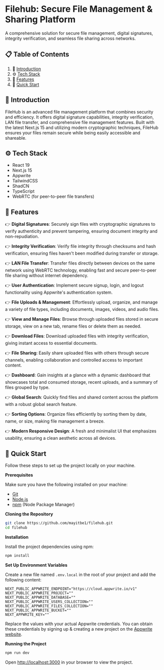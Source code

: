 <div>
 

<h1> Filehub: Secure File Management & Sharing Platform</h1>

   <div>
     A comprehensive solution for secure file management, digital signatures, integrity verification, and seamless file sharing across networks.
    </div>
</div>

## 📋 <a name="table">Table of Contents</a>

1. 🤖 [Introduction](#introduction)
2. ⚙️ [Tech Stack](#tech-stack)
3. 🔋 [Features](#features)
4. 🤸 [Quick Start](#quick-start)


## <a name="introduction">🤖 Introduction</a>

FileHub is an advanced file management platform that combines security and efficiency. It offers digital signature capabilities, integrity verification, LAN file transfer, and comprehensive file management features. Built with the latest Next.js 15 and utilizing modern cryptographic techniques, FileHub ensures your files remain secure while being easily accessible and shareable.



## <a name="tech-stack">⚙️ Tech Stack</a>

- React 19
- Next.js 15
- Appwrite
- TailwindCSS
- ShadCN
- TypeScript
- WebRTC (for peer-to-peer file transfers)


## <a name="features">🔋 Features</a>

👉 **Digital Signatures**: Securely sign files with cryptographic signatures to verify authenticity and prevent tampering, ensuring document integrity and non-repudiation.

👉 **Integrity Verification**: Verify file integrity through checksums and hash verification, ensuring files haven't been modified during transfer or storage.

👉 **LAN File Transfer**: Transfer files directly between devices on the same network using WebRTC technology, enabling fast and secure peer-to-peer file sharing without internet dependency.

👉 **User Authentication**: Implement secure signup, login, and logout functionality using Appwrite's authentication system.

👉 **File Uploads & Management**: Effortlessly upload, organize, and manage a variety of file types, including documents, images, videos, and audio files.

👉 **View and Manage Files**: Browse through uploaded files stored in secure storage, view on a new tab, rename files or delete them as needed.

👉 **Download Files**: Download uploaded files with integrity verification, giving instant access to essential documents.

👉 **File Sharing**: Easily share uploaded files with others through secure channels, enabling collaboration and controlled access to important content.

👉 **Dashboard**: Gain insights at a glance with a dynamic dashboard that showcases total and consumed storage, recent uploads, and a summary of files grouped by type.

👉 **Global Search**: Quickly find files and shared content across the platform with a robust global search feature.

👉 **Sorting Options**: Organize files efficiently by sorting them by date, name, or size, making file management a breeze.

👉 **Modern Responsive Design**: A fresh and minimalist UI that emphasizes usability, ensuring a clean aesthetic across all devices.

## <a name="quick-start">🤸 Quick Start</a>

Follow these steps to set up the project locally on your machine.

**Prerequisites**

Make sure you have the following installed on your machine:

- [Git](https://git-scm.com/)
- [Node.js](https://nodejs.org/en)
- [npm](https://www.npmjs.com/) (Node Package Manager)

**Cloning the Repository**

```bash
git clone https://github.com/mayitbe1/filehub.git
cd filehub
```

**Installation**

Install the project dependencies using npm:

```bash
npm install
```

**Set Up Environment Variables**

Create a new file named `.env.local` in the root of your project and add the following content:

```env
NEXT_PUBLIC_APPWRITE_ENDPOINT="https://cloud.appwrite.io/v1"
NEXT_PUBLIC_APPWRITE_PROJECT=""
NEXT_PUBLIC_APPWRITE_DATABASE=""
NEXT_PUBLIC_APPWRITE_USERS_COLLECTION=""
NEXT_PUBLIC_APPWRITE_FILES_COLLECTION=""
NEXT_PUBLIC_APPWRITE_BUCKET=""
NEXT_APPWRITE_KEY=""
```

Replace the values with your actual Appwrite credentials. You can obtain these credentials by signing up &
creating a new project on the [Appwrite website](https://appwrite.io/).

**Running the Project**

```bash
npm run dev
```

Open [http://localhost:3000](http://localhost:3000) in your browser to view the project.
